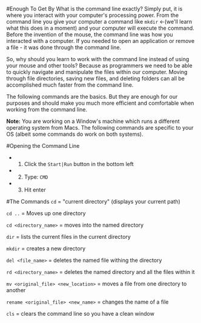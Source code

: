 #Enough To Get By
What is the command line exactly?  Simply put, it is where you interact with your computer's processing power.  From the command line you give your computer a command like `mkdir` <-(we'll learn what this does in a moment) and your computer will execute the command.  Before the invention of the mouse, the command line was how you interacted with a computer.  If you needed to open an application or remove a file - it was done through the command line.

So, why should you learn to work with the command line instead of using your mouse and other tools?  Because as programmers we need to be able to quickly navigate and manipulate the files within our computer.  Moving through file directories, saving new files, and deleting folders can all be accomplished much faster from the command line.

The following commands are the basics.  But they are enough for our purposes and should make you much more efficient and comfortable when working from the command line.

**Note:** You are working on a Window's machine which runs a different operating system from Macs.  The following commands are specific to your OS (albeit some commands do work on both systems).

#Opening the Command Line

* 1) Click the `Start|Run` button in the bottom left
* 2) Type: `CMD`
* 3) Hit enter

#The Commands
`cd` = "current directory" (displays your current path)

`cd ..` = Moves up one directory

`cd <directory_name>` = moves into the named directory

`dir` = lists the current files in the current directory

`mkdir` = creates a new directory

`del <file_name>` = deletes the named file withing the directory

`rd <directory_name>` = deletes the named directory and all the files within it

`mv <original_file> <new_location>` = moves a file from one directory to another

`rename <original_file> <new_name>` = changes the name of a file

`cls` = clears the command line so you have a clean window
